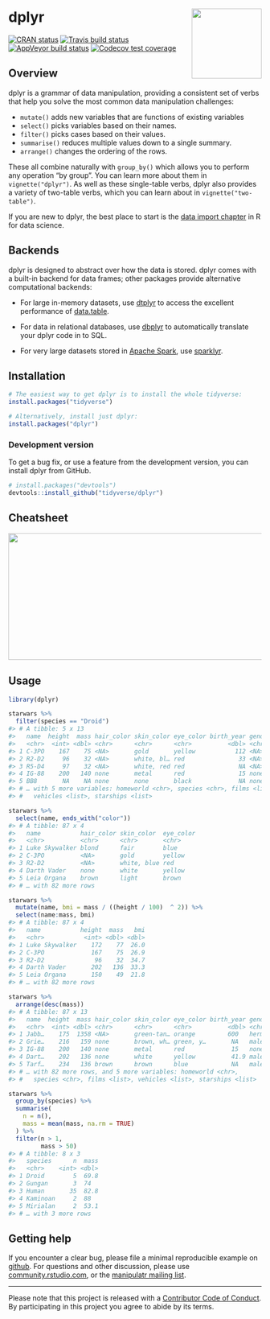 
<!-- README.md is generated from README.Rmd. Please edit that file -->

# dplyr <a href='https://dplyr.tidyverse.org'><img src='man/figures/logo.png' align="right" height="139" /></a>

<!-- badges: start -->

[![CRAN
status](https://www.r-pkg.org/badges/version/dplyr)](https://cran.r-project.org/package=dplyr)
[![Travis build
status](https://travis-ci.org/tidyverse/dplyr.svg?branch=master)](https://travis-ci.org/tidyverse/dplyr)
[![AppVeyor build
status](https://ci.appveyor.com/api/projects/status/github/tidyverse/dplyr?branch=master&svg=true)](https://ci.appveyor.com/project/tidyverse/dplyr)
[![Codecov test
coverage](https://codecov.io/gh/tidyverse/dplyr/branch/master/graph/badge.svg)](https://codecov.io/gh/tidyverse/dplyr?branch=master)
<!-- badges: end -->

## Overview

dplyr is a grammar of data manipulation, providing a consistent set of
verbs that help you solve the most common data manipulation challenges:

  - `mutate()` adds new variables that are functions of existing
    variables
  - `select()` picks variables based on their names.
  - `filter()` picks cases based on their values.
  - `summarise()` reduces multiple values down to a single summary.
  - `arrange()` changes the ordering of the rows.

These all combine naturally with `group_by()` which allows you to
perform any operation “by group”. You can learn more about them in
`vignette("dplyr")`. As well as these single-table verbs, dplyr also
provides a variety of two-table verbs, which you can learn about in
`vignette("two-table")`.

If you are new to dplyr, the best place to start is the [data import
chapter](http://r4ds.had.co.nz/transform.html) in R for data science.

## Backends

dplyr is designed to abstract over how the data is stored. dplyr comes
with a built-in backend for data frames; other packages provide
alternative computational backends:

  - For large in-memory datasets, use
    [dtplyr](http://dbplyr.tidyverse.org/) to access the excellent
    performance of [data.table](http://r-datatable.com/).

  - For data in relational databases, use
    [dbplyr](http://dbplyr.tidyverse.org/) to automatically translate
    your dplyr code in to SQL.

  - For very large datasets stored in [Apache
    Spark](https://spark.apache.org), use
    [sparklyr](https://spark.rstudio.com).

## Installation

``` r
# The easiest way to get dplyr is to install the whole tidyverse:
install.packages("tidyverse")

# Alternatively, install just dplyr:
install.packages("dplyr")
```

### Development version

To get a bug fix, or use a feature from the development version, you can
install dplyr from GitHub.

``` r
# install.packages("devtools")
devtools::install_github("tidyverse/dplyr")
```

## Cheatsheet

<a href="https://github.com/rstudio/cheatsheets/blob/master/data-transformation.pdf"><img src="https://raw.githubusercontent.com/rstudio/cheatsheets/master/pngs/thumbnails/data-transformation-cheatsheet-thumbs.png" width="630" height="252"/></a>

## Usage

``` r
library(dplyr)

starwars %>% 
  filter(species == "Droid")
#> # A tibble: 5 x 13
#>   name  height  mass hair_color skin_color eye_color birth_year gender
#>   <chr>  <int> <dbl> <chr>      <chr>      <chr>          <dbl> <chr> 
#> 1 C-3PO    167    75 <NA>       gold       yellow           112 <NA>  
#> 2 R2-D2     96    32 <NA>       white, bl… red               33 <NA>  
#> 3 R5-D4     97    32 <NA>       white, red red               NA <NA>  
#> 4 IG-88    200   140 none       metal      red               15 none  
#> 5 BB8       NA    NA none       none       black             NA none  
#> # … with 5 more variables: homeworld <chr>, species <chr>, films <list>,
#> #   vehicles <list>, starships <list>

starwars %>% 
  select(name, ends_with("color"))
#> # A tibble: 87 x 4
#>   name           hair_color skin_color  eye_color
#>   <chr>          <chr>      <chr>       <chr>    
#> 1 Luke Skywalker blond      fair        blue     
#> 2 C-3PO          <NA>       gold        yellow   
#> 3 R2-D2          <NA>       white, blue red      
#> 4 Darth Vader    none       white       yellow   
#> 5 Leia Organa    brown      light       brown    
#> # … with 82 more rows

starwars %>% 
  mutate(name, bmi = mass / ((height / 100)  ^ 2)) %>%
  select(name:mass, bmi)
#> # A tibble: 87 x 4
#>   name           height  mass   bmi
#>   <chr>           <int> <dbl> <dbl>
#> 1 Luke Skywalker    172    77  26.0
#> 2 C-3PO             167    75  26.9
#> 3 R2-D2              96    32  34.7
#> 4 Darth Vader       202   136  33.3
#> 5 Leia Organa       150    49  21.8
#> # … with 82 more rows

starwars %>% 
  arrange(desc(mass))
#> # A tibble: 87 x 13
#>   name  height  mass hair_color skin_color eye_color birth_year gender
#>   <chr>  <int> <dbl> <chr>      <chr>      <chr>          <dbl> <chr> 
#> 1 Jabb…    175  1358 <NA>       green-tan… orange         600   herma…
#> 2 Grie…    216   159 none       brown, wh… green, y…       NA   male  
#> 3 IG-88    200   140 none       metal      red             15   none  
#> 4 Dart…    202   136 none       white      yellow          41.9 male  
#> 5 Tarf…    234   136 brown      brown      blue            NA   male  
#> # … with 82 more rows, and 5 more variables: homeworld <chr>,
#> #   species <chr>, films <list>, vehicles <list>, starships <list>

starwars %>%
  group_by(species) %>%
  summarise(
    n = n(),
    mass = mean(mass, na.rm = TRUE)
  ) %>%
  filter(n > 1,
         mass > 50)
#> # A tibble: 8 x 3
#>   species      n  mass
#>   <chr>    <int> <dbl>
#> 1 Droid        5  69.8
#> 2 Gungan       3  74  
#> 3 Human       35  82.8
#> 4 Kaminoan     2  88  
#> 5 Mirialan     2  53.1
#> # … with 3 more rows
```

## Getting help

If you encounter a clear bug, please file a minimal reproducible example
on [github](https://github.com/tidyverse/dplyr/issues). For questions
and other discussion, please use
[community.rstudio.com](https://community.rstudio.com/), or the
[manipulatr mailing list](https://groups.google.com/group/manipulatr).

-----

Please note that this project is released with a [Contributor Code of
Conduct](https://dplyr.tidyverse.org/CODE_OF_CONDUCT). By participating
in this project you agree to abide by its terms.
